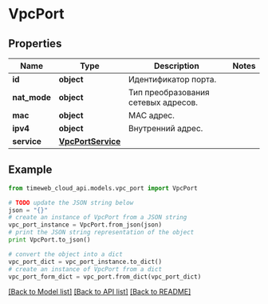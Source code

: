# VpcPort


## Properties
Name | Type | Description | Notes
------------ | ------------- | ------------- | -------------
**id** | **object** | Идентификатор порта. | 
**nat_mode** | **object** | Тип преобразования сетевых адресов. | 
**mac** | **object** | MAC адрес. | 
**ipv4** | **object** | Внутренний адрес. | 
**service** | [**VpcPortService**](VpcPortService.md) |  | 

## Example

```python
from timeweb_cloud_api.models.vpc_port import VpcPort

# TODO update the JSON string below
json = "{}"
# create an instance of VpcPort from a JSON string
vpc_port_instance = VpcPort.from_json(json)
# print the JSON string representation of the object
print VpcPort.to_json()

# convert the object into a dict
vpc_port_dict = vpc_port_instance.to_dict()
# create an instance of VpcPort from a dict
vpc_port_form_dict = vpc_port.from_dict(vpc_port_dict)
```
[[Back to Model list]](../README.md#documentation-for-models) [[Back to API list]](../README.md#documentation-for-api-endpoints) [[Back to README]](../README.md)


